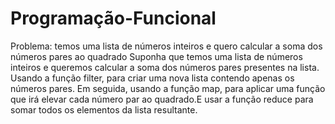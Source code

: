 # Programação-Funcional
Problema: temos uma lista de números inteiros e quero calcular a soma dos números pares ao quadrado
Suponha que temos uma lista de números inteiros e queremos calcular a soma dos números pares presentes na lista.
  Usando a função filter, para criar uma nova lista contendo apenas os números pares. Em seguida, usando a função map, para aplicar uma função que irá elevar cada número par ao quadrado.E usar a função reduce para somar todos os elementos da lista resultante.
